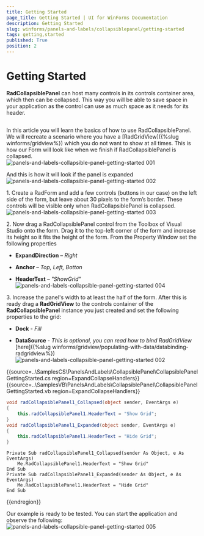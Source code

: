 ```yaml
---
title: Getting Started
page_title: Getting Started | UI for WinForms Documentation
description: Getting Started
slug: winforms/panels-and-labels/collapsiblepanel/getting-started
tags: getting,started
published: True
position: 2
---
```


# Getting Started

__RadCollapsiblePanel__ can host many controls in its controls container area, which then can be collapsed. This way you will be able to save space in your application as the control can use as much space as it needs for its header. 

## 

In this article you will learn the basics of how to use RadCollapsiblePanel. We will recreate a scenario where you have a [RadGridView]({%slug winforms/gridview%}) which you do not want to show at all times. This is how our Form will look like when we finish if RadCollapsiblePanel is collapsed.<br>![panels-and-labels-collapsible-panel-getting-started 001](images/panels-and-labels-collapsible-panel-getting-started001.png)

And this is how it will look if the panel is expanded <br>![panels-and-labels-collapsible-panel-getting-started 002](images/panels-and-labels-collapsible-panel-getting-started002.png)

1\. Create a RadForm and add a few controls (buttons in our case) on the left side of the form, but leave about 30 pixels to the form’s border. These controls will be visible only when RadCollapsiblePanel is collapsed. <br>![panels-and-labels-collapsible-panel-getting-started 003](images/panels-and-labels-collapsible-panel-getting-started003.png)

2\. Now drag a RadCollapsiblePanel control from the Toolbox of Visual Studio onto the form. Drag it to the top-left corner of the form and increase its height so it fits the height of the form. From the Property Window set the following properties

* __ExpandDirection__ – *Right*

* __Anchor__ – *Top, Left, Botton*

* __HeaderText__ – *"ShowGrid"*<br>![panels-and-labels-collapsible-panel-getting-started 004](images/panels-and-labels-collapsible-panel-getting-started004.png)

3\. Increase the panel's width to at least the half of the form. After this is ready drag a __RadGridView__ to the controls container of the __RadCollapsiblePanel__ instance you just created and set the following properties to the grid:

* __Dock__ - *Fill*

* __DataSource__ - *This is optional, you can read how to bind RadGridView* [here]({%slug winforms/gridview/populating-with-data/databinding-radgridview%})<br>![panels-and-labels-collapsible-panel-getting-started 002](images/panels-and-labels-collapsible-panel-getting-started002.png)

{{source=..\SamplesCS\PanelsAndLabels\CollapsiblePanel\CollapsiblePanelGettingStarted.cs region=ExpandCollapseHandlers}} 
{{source=..\SamplesVB\PanelsAndLabels\CollapsiblePanel\CollapsiblePanelGettingStarted.vb region=ExpandCollapseHandlers}} 

````C#
void radCollapsiblePanel1_Collapsed(object sender, EventArgs e)
{
    this.radCollapsiblePanel1.HeaderText = "Show Grid";
}
void radCollapsiblePanel1_Expanded(object sender, EventArgs e)
{
    this.radCollapsiblePanel1.HeaderText = "Hide Grid";
}

````
````VB.NET
Private Sub radCollapsiblePanel1_Collapsed(sender As Object, e As EventArgs)
    Me.RadCollapsiblePanel1.HeaderText = "Show Grid"
End Sub
Private Sub radCollapsiblePanel1_Expanded(sender As Object, e As EventArgs)
    Me.RadCollapsiblePanel1.HeaderText = "Hide Grid"
End Sub

````

{{endregion}} 

Our example is ready to be tested. You can start the application and observe the following: <br>![panels-and-labels-collapsible-panel-getting-started 005](images/panels-and-labels-collapsible-panel-getting-started005.gif)
